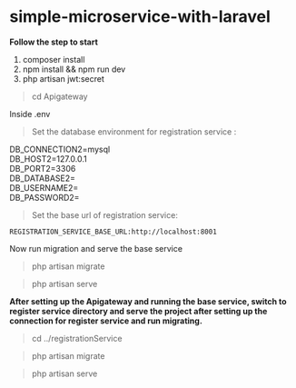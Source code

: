 # simple-microservice-with-laravel
**Follow the step to start**
1. composer install
2. npm install && npm run dev
3. php artisan jwt:secret

> cd Apigateway

Inside .env
> Set the database environment for registration service :

DB_CONNECTION2=mysql  
    DB_HOST2=127.0.0.1  
    DB_PORT2=3306  
    DB_DATABASE2=  
    DB_USERNAME2=  
    DB_PASSWORD2=

> Set the base url of registration service:

    REGISTRATION_SERVICE_BASE_URL:http://localhost:8001

Now run migration and serve the base service
> php artisan migrate

> php artisan serve

**After setting up the Apigateway and running the base service, switch to register service directory and serve the project after setting up the connection for register service and run migrating.**

> cd ../registrationService

> php artisan migrate

>php artisan serve

